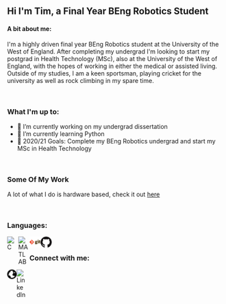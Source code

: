 ## Hi I'm Tim, a Final Year BEng Robotics Student
#### A bit about me:
I'm a highly driven final year BEng Robotics student at the University of the West of England. After completing my undergrad I'm looking to start my postgrad in Health Technology (MSc), also at the University of the West of England, with the hopes of working in either the medical or assisted living. Outside of my studies, I am a keen sportsman, playing cricket for the university as well as rock climbing in my spare time.

<br />

### What I'm up to:
- 🔭 I’m currently working on my undergrad dissertation
- 🌱 I’m currently learning Python
-  🥅 2020/21 Goals: Complete my BEng Robotics undergrad and start my MSc in Health Technology

<br />

### Some Of My Work
A lot of what I do is hardware based, check it out [here][website]

<br />

### Languages:
<img align="left" alt="C" width="26px" src="https://user-images.githubusercontent.com/43787505/89530481-785c8280-d7e6-11ea-8d2d-e8e193035c08.png" />
<img align="left" alt="MATLAB" width="26px" src="https://user-images.githubusercontent.com/43787505/89530058-c1600700-d7e5-11ea-9e42-01037d15a2fc.png"/>
<img align="left" alt="Git" width="26px" src="https://raw.githubusercontent.com/github/explore/80688e429a7d4ef2fca1e82350fe8e3517d3494d/topics/git/git.png" />
<img align="left" alt="GitHub" width="26px" src="https://raw.githubusercontent.com/github/explore/78df643247d429f6cc873026c0622819ad797942/topics/github/github.png"/>

<br />


### Connect with me:
[<img align="left" alt="Website" width="22px" src="https://raw.githubusercontent.com/iconic/open-iconic/master/svg/globe.svg" />][website]
[<img align="left" alt="LinkedIn" width="22px" src="https://cdn.jsdelivr.net/npm/simple-icons@v3/icons/linkedin.svg" />][linkedin]




[linkedin]: https://www.linkedin.com/in/tm-weber/
[website]: 	https://timweber.github.io

